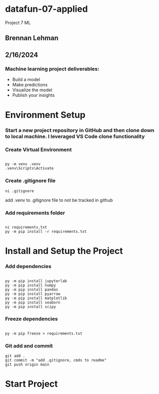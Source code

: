# datafun-07-applied
Project 7 ML
## Brennan Lehman
## 2/16/2024
### Machine learning project deliverables:
- Build a model
- Make predictions
- Visualize the model
- Publish your insights 

# Environment Setup 

### Start a new project repository in GitHub and then clone down to local machine. I leveraged VS Code clone functionality

### Create Virtual Environment

```shell

py -m venv .venv
.venv\Scripts\Activate
```

### Create .gitignore file
```shell
ni .gitignore
```
add .venv to .gitignore file to not be tracked in github

### Add requirements folder

```shell

ni requirements.txt
py -m pip install -r requirements.txt
```

# Install and Setup the Project

### Add dependencies

```shell

py -m pip install jupyterlab
py -m pip install numpy
py -m pip install pandas
py -m pip install pyarrow
py -m pip install matplotlib 
py -m pip install seaborn
py -m pip install scipy
```

### Freeze dependencies

```shell

py -m pip freeze > requirements.txt
```

### Git add and commit 

```shell
git add .
git commit -m "add .gitignore, cmds to readme"
git push origin main
```

# Start Project
